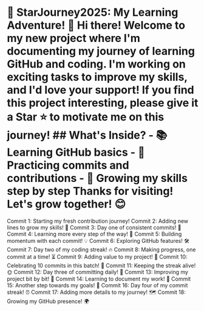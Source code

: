 # 🌟 StarJourney2025: My Learning Adventure! 🌟 Hi there! Welcome to my new project where I'm documenting my journey of learning GitHub and coding. I'm working on exciting tasks to improve my skills, and I'd love your support! If you find this project interesting, please give it a **Star** ⭐ to motivate me on this journey! ## What's Inside? - 📚 Learning GitHub basics - 🚀 Practicing commits and contributions - 🌱 Growing my skills step by step Thanks for visiting! Let's grow together! 😊
Commit 1: Starting my fresh contribution journey! 
Commit 2: Adding new lines to grow my skills! 🌟
Commit 3: Day one of consistent commits! 🚀
Commit 4: Learning more every step of the way! 📖
Commit 5: Building momentum with each commit! 💡
Commit 6: Exploring GitHub features! 🛠️
Commit 7: Day two of my coding streak! 🔥
Commit 8: Making progress, one commit at a time! ⏳
Commit 9: Adding value to my project! 💎
Commit 10: Celebrating 10 commits in this batch! 🎉
Commit 11: Keeping the streak alive! 🌞
Commit 12: Day three of committing daily! 📅
Commit 13: Improving my project bit by bit! 🧩
Commit 14: Learning to document my work! 📝
Commit 15: Another step towards my goals! 🏁
Commit 16: Day four of my commit streak! ⏰
Commit 17: Adding more details to my journey! 🗺️
Commit 18: Growing my GitHub presence! 🌍
